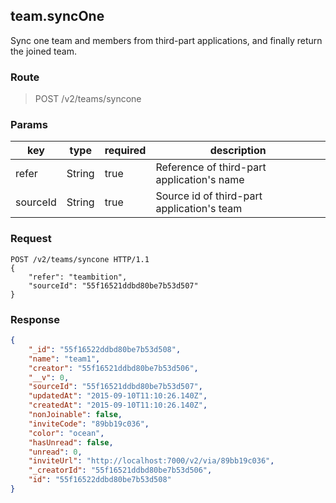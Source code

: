 ## team.syncOne

Sync one team and members from third-part applications, and finally return the joined team.

### Route
> POST /v2/teams/syncone

### Params
| key            | type               | required | description    |
| -------------- | ------------------ | -------- | --------------- |
| refer          | String             | true     | Reference of third-part application's name  |
| sourceId       | String             | true     | Source id of third-part application's team  |

### Request
```
POST /v2/teams/syncone HTTP/1.1
{
    "refer": "teambition",
    "sourceId": "55f16521ddbd80be7b53d507"
}
```

### Response
```json
{
    "_id": "55f16522ddbd80be7b53d508",
    "name": "team1",
    "creator": "55f16521ddbd80be7b53d506",
    "__v": 0,
    "sourceId": "55f16521ddbd80be7b53d507",
    "updatedAt": "2015-09-10T11:10:26.140Z",
    "createdAt": "2015-09-10T11:10:26.140Z",
    "nonJoinable": false,
    "inviteCode": "89bb19c036",
    "color": "ocean",
    "hasUnread": false,
    "unread": 0,
    "inviteUrl": "http://localhost:7000/v2/via/89bb19c036",
    "_creatorId": "55f16521ddbd80be7b53d506",
    "id": "55f16522ddbd80be7b53d508"
}
```
